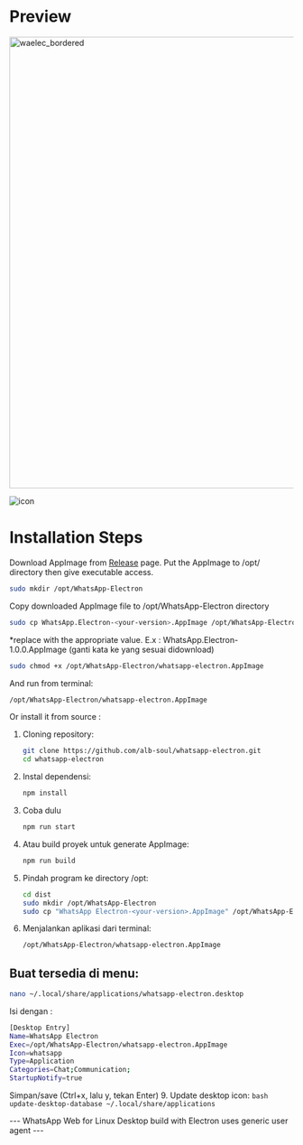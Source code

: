 # Preview
<img src="https://github.com/user-attachments/assets/a52d64be-0856-44dd-b6ae-b22a9b72ee44" alt="waelec_bordered" width="800" />

![icon](https://github.com/user-attachments/assets/5408334b-e694-4f58-925d-8bfef1b586e0)


# Installation Steps

Download AppImage from [Release](https://github.com/alb-soul/whatsapp-electron/releases) page.
Put the AppImage to /opt/ directory then give executable access.
```bash
sudo mkdir /opt/WhatsApp-Electron
```
Copy downloaded AppImage file to /opt/WhatsApp-Electron directory
```bash
sudo cp WhatsApp.Electron-<your-version>.AppImage /opt/WhatsApp-Electron/whatsapp-electron.AppImage
```
*replace <your-version> with the appropriate value. E.x : WhatsApp.Electron-1.0.0.AppImage (ganti kata <your-version> ke yang sesuai didownload)
```bash
sudo chmod +x /opt/WhatsApp-Electron/whatsapp-electron.AppImage
```
And run from terminal:
```bash
/opt/WhatsApp-Electron/whatsapp-electron.AppImage
```
Or install it from source :

1. Cloning repository:
   ```bash
   git clone https://github.com/alb-soul/whatsapp-electron.git
   cd whatsapp-electron
1. Instal dependensi:
   ```bash
   npm install
3. Coba dulu
   ```bash
   npm run start
4. Atau build proyek untuk generate AppImage:
   ```bash
   npm run build
5. Pindah program ke directory /opt:
   ```bash
   cd dist
   sudo mkdir /opt/WhatsApp-Electron
   sudo cp "WhatsApp Electron-<your-version>.AppImage" /opt/WhatsApp-Electron/whatsapp-electron.AppImage
6. Menjalankan aplikasi dari terminal:
   ```bash
   /opt/WhatsApp-Electron/whatsapp-electron.AppImage
   ```
## Buat tersedia di menu:
   ```bash
   nano ~/.local/share/applications/whatsapp-electron.desktop
   ```
   Isi dengan :
   ```bash
   [Desktop Entry]
   Name=WhatsApp Electron
   Exec=/opt/WhatsApp-Electron/whatsapp-electron.AppImage
   Icon=whatsapp
   Type=Application
   Categories=Chat;Communication;
   StartupNotify=true
   ```
   Simpan/save (Ctrl+x, lalu y, tekan Enter)
9. Update desktop icon:
    ```bash
    update-desktop-database ~/.local/share/applications
    ```



--- WhatsApp Web for Linux Desktop build with Electron uses generic user agent ---
